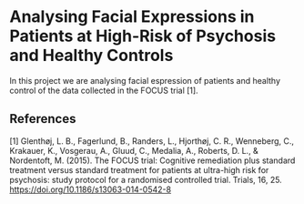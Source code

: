 # Analysing Facial Expressions in Patients at High-Risk of Psychosis and Healthy Controls

In this project we are analysing facial espression of patients and healthy control of the data collected in the FOCUS trial [1].


## References
[1] Glenthøj, L. B., Fagerlund, B., Randers, L., Hjorthøj, C. R., Wenneberg, C., Krakauer, K., Vosgerau, A., Gluud, C., Medalia, A., Roberts, D. L., & Nordentoft, M. (2015). The FOCUS trial: Cognitive remediation plus standard treatment versus standard treatment for patients at ultra-high risk for psychosis: study protocol for a randomised controlled trial. Trials, 16, 25. https://doi.org/10.1186/s13063-014-0542-8

